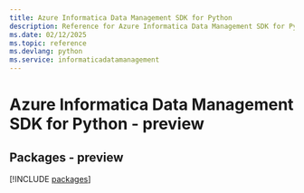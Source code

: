 ```yaml
---
title: Azure Informatica Data Management SDK for Python
description: Reference for Azure Informatica Data Management SDK for Python
ms.date: 02/12/2025
ms.topic: reference
ms.devlang: python
ms.service: informaticadatamanagement
---
```

# Azure Informatica Data Management SDK for Python - preview
## Packages - preview
[!INCLUDE [packages](informatica-data-management-index.md)]